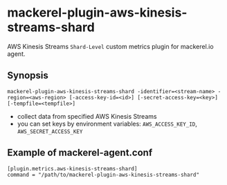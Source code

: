 mackerel-plugin-aws-kinesis-streams-shard
=========================================

AWS Kinesis Streams `Shard-Level` custom metrics plugin for mackerel.io agent.

## Synopsis

```shell
mackerel-plugin-aws-kinesis-streams-shard -identifier=<stream-name> -region=<aws-region> [-access-key-id=<id>] [-secret-access-key=<key>] [-tempfile=<tempfile>]
```
* collect data from specified AWS Kinesis Streams
* you can set keys by environment variables: `AWS_ACCESS_KEY_ID`, `AWS_SECRET_ACCESS_KEY`

## Example of mackerel-agent.conf

```
[plugin.metrics.aws-kinesis-streams-shard]
command = "/path/to/mackerel-plugin-aws-kinesis-streams-shard"
```
